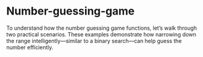 # Number-guessing-game
To understand how the number guessing game functions, let’s walk through two practical scenarios. These examples demonstrate how narrowing down the range intelligently—similar to a binary search—can help guess the number efficiently.

